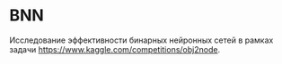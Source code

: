 # BNN
Исследование эффективности бинарных нейронных сетей в рамках задачи https://www.kaggle.com/competitions/obj2node.
